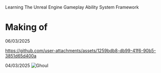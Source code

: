Learning The Unreal Engine Gameplay Ability System Framework


# Making of

06/03/2025

https://github.com/user-attachments/assets/1259bdb8-db99-41f6-90b5-3851d65d400a


04/03/2025
![Ghoul](https://github.com/user-attachments/assets/8fb3b0bd-8fa5-44fa-9586-fcc14ff9c37e)
